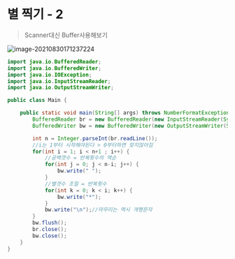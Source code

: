 # 별 찍기 - 2

> Scanner대신 Buffer사용해보기

![image-20210830171237224](https://user-images.githubusercontent.com/60961649/131618875-7c5d4998-e7ed-4c81-ba9e-5898176a9c93.png)

```java
import java.io.BufferedReader;
import java.io.BufferedWriter;
import java.io.IOException;
import java.io.InputStreamReader;
import java.io.OutputStreamWriter;

public class Main {

	public static void main(String[] args) throws NumberFormatException, IOException {
		BufferedReader br = new BufferedReader(new InputStreamReader(System.in));
		BufferedWriter bw = new BufferedWriter(new OutputStreamWriter(System.out));

		int n = Integer.parseInt(br.readLine());
		//i는 1부터 시작해야된다 > 0부터하면 맞지않아짐
		for(int i = 1; i < n+1 ; i++) {
			//공백갯수 = 반복횟수의 역순
			for(int j = 0; j < n-i; j++) {
				bw.write(" ");
			}
			//별갯수 조절 = 반복횟수
			for(int k = 0; k < i; k++) {
				bw.write("*");
			}
			bw.write("\n");//마무리는 역시 개행문자
		}
		bw.flush();
		br.close();
		bw.close();
	}
}
```
